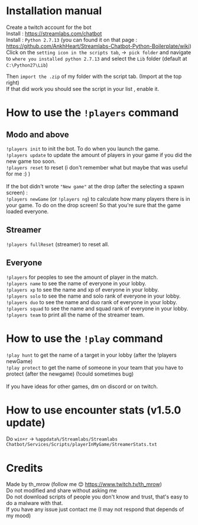 # Installation manual

Create a twitch account for the bot<br />
Install : https://streamlabs.com/chatbot<br />
Install : `Python 2.7.13` (you can found it on that page : https://github.com/AnkhHeart/Streamlabs-Chatbot-Python-Boilerplate/wiki)<br />
Click on the `setting icon in the scripts tab`, ->` pick folder` and navigate to `where you installed python 2.7.13` and select the `Lib` folder (default at `C:\Python27\Lib`)<br />
 
 
Then `import the .zip` of my folder with the script tab. (Import at the top right)<br />
If that did work you should see the script in your list , enable it.<br />
 

# How to use the `!players` command<br />

## Modo and above
`!players init` to init the bot. To do when you launch the game.<br />
`!players update` to update the amount of players in your game if you did the new game too soon.<br />
`!players reset` to reset (i don't remember what but maybe that was useful for me :) )<br /><br />
If the bot didn't wrote `"New game"` at the drop (after the selecting a spawn screen) : <br />
`!players newGame` (or `!players ng`) to calculate how many players there is in your game. To do on the drop screen! So that you're sure that the game loaded everyone.<br />

## Streamer
`!players fullReset` (streamer) to reset all. <br />

## Everyone
`!players` for peoples to see the amount of player in the match.<br />
`!players name` to see the name of everyone in your lobby.<br />
`!players xp` to see the name and xp of everyone in your lobby.<br />
`!players solo` to see the name and solo rank of everyone in your lobby.<br />
`!players duo` to see the name and duo rank of everyone in your lobby.<br />
`!players squad` to see the name and squad rank of everyone in your lobby.<br />
`!players team` to print all the name of the streamer team.<br />


# How to use the `!play` command<br />
`!play hunt` to get the name of a target in your lobby (after the !players newGame)<br />
`!play protect` to get the name of someone in your team that you have to protect (after the newgame) (!could sometimes bug)<br />
<br />
If you have ideas for other games, dm on discord or on twitch.<br />

# How to use encounter stats (v1.5.0 update)<br />
Do `win+r` -> `%appdata%/Streamlabs/Streamlabs Chatbot/Services/Scripts/playerInMyGame/StreamerStats.txt`

# Credits <br />
Made by th_mrow (follow me 😊 https://www.twitch.tv/th_mrow)<br />
Do not modified and share without asking me<br />
Do not download scripts of people you don't know and trust, that's easy to do a malware with that.<br />
If you have any issue just contact me (I may not respond that depends of my mood)<br />
